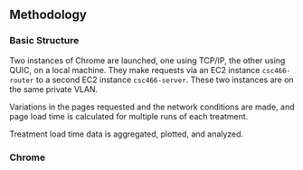 ## Methodology

### Basic Structure

Two instances of Chrome are launched, one using TCP/IP, the other using QUIC, on a local machine. They make requests via an EC2 instance `csc466-router` to a second EC2 instance `csc466-server`. These two instances are on the same private VLAN.

Variations in the pages requested and the network conditions are made, and page load time is calculated for multiple runs of each treatment.

Treatment load time data is aggregated, plotted, and analyzed.

### Chrome

